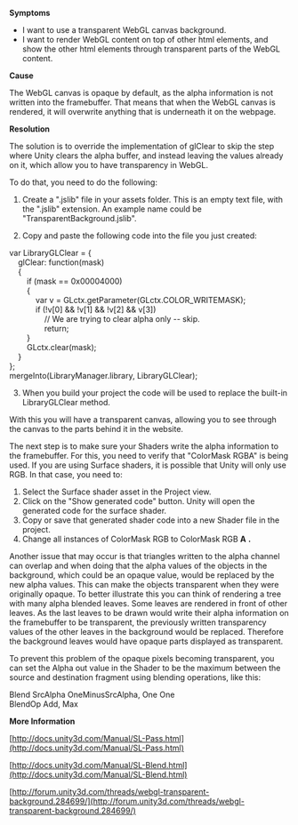 
        

 **Symptoms** 

*   I want to use a transparent WebGL canvas background.
*   I want to render WebGL content on top of other html elements, and show the other html elements through transparent parts of the WebGL content.

**Cause** 

The WebGL canvas is opaque by default, as the alpha information is not written into the framebuffer. That means that when the WebGL canvas is rendered, it will overwrite anything that is underneath it on the webpage.

**Resolution** 


The solution is to override the implementation of glClear to skip the step where Unity clears the alpha buffer, and instead leaving the values already on it, which allow you to have transparency in WebGL.

To do that, you need to do the following:  

1.  Create a ".jslib" file in your assets folder. This is an empty text file, with the ".jslib" extension. An example name could be "TransparentBackground.jslib".  

2.  Copy and paste the following code into the file you just created:  

var LibraryGLClear = {  
    glClear: function(mask)  
    {  
        if (mask == 0x00004000)  
        {  
            var v = GLctx.getParameter(GLctx.COLOR_WRITEMASK);  
            if (!v[0] && !v[1] && !v[2] && v[3])  
                // We are trying to clear alpha only -- skip.  
                return;  
        }  
        GLctx.clear(mask);  
    }  
};  
mergeInto(LibraryManager.library, LibraryGLClear); 


3. When you build your project the code will be used to replace the built-in LibraryGLClear method.

With this you will have a transparent canvas, allowing you to see through the canvas to the parts behind it in the website.  

The next step is to make sure your Shaders write the alpha information to the framebuffer. For this, you need to verify that "ColorMask RGBA" is being used. If you are using Surface shaders, it is possible that Unity will only use RGB. In that case, you need to:  

1.  Select the Surface shader asset in the Project view.
2.  Click on the "Show generated code" button. Unity will open the generated code for the surface shader.
3.  Copy or save that generated shader code into a new Shader file in the project.
4.  Change all instances of ColorMask RGB to ColorMask RGB **A**  **.** 

Another issue that may occur is that triangles written to the alpha channel can overlap and when doing that the alpha values of the objects in the background, which could be an opaque value, would be replaced by the new alpha values. This can make the objects transparent when they were originally opaque. To better illustrate this you can think of rendering a tree with many alpha blended leaves. Some leaves are rendered in front of other leaves. As the last leaves to be drawn would write their alpha information on the framebuffer to be transparent, the previously written transparency values of the other leaves in the background would be replaced. Therefore the background leaves would have opaque parts displayed as transparent.

To prevent this problem of the opaque pixels becoming transparent, you can set the Alpha out value in the Shader to be the maximum between the source and destination fragment using blending operations, like this:  

Blend SrcAlpha OneMinusSrcAlpha, One One  
BlendOp Add, Max  

**More Information** 

[http://docs.unity3d.com/Manual/SL-Pass.html](http://docs.unity3d.com/Manual/SL-Pass.html)

[http://docs.unity3d.com/Manual/SL-Blend.html](http://docs.unity3d.com/Manual/SL-Blend.html)

[http://forum.unity3d.com/threads/webgl-transparent-background.284699/](http://forum.unity3d.com/threads/webgl-transparent-background.284699/)


      